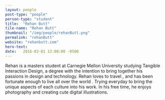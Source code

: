 ```yaml
---
layout: people
post-type: "people"
person-type: "student"
title:  "Rehan Butt"
tile-name: "Rehan Butt"
thumbnail: "/img/people/rehanButt.png"
permalink: "rehanButt"
website: "rehanbutt.com"
hero-text:
date:   2016-03-01 12:00:00 -0500
---
```


Rehan is a masters student at Carnegie Mellon University studying Tangible Interaction Design, a degree with the intention to bring together his passions in design <span class="emoji emoji-palette"></span> and technology.<span class="emoji emoji-computer"></span> Rehan loves to travel <span class="emoji emoji-airplane"></span>, and has been fortunate enough to live all over the world <span class="emoji emoji-globe_asia"></span>. Trying everyday to bring the unique aspects of each culture into his work. In his free time, he enjoys photography <span class="emoji emoji-camera"></span> and creating cute digital illustrations.<span class="emoji emoji-penguin_head"></span>